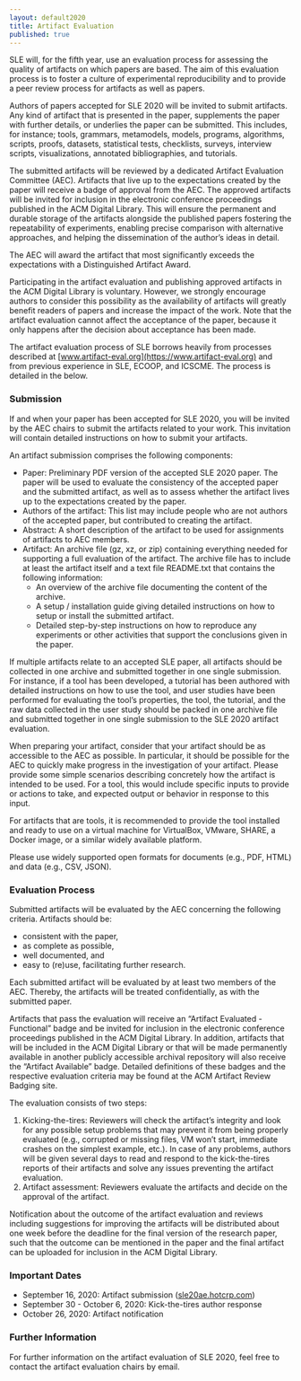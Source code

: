 ```yaml
---
layout: default2020
title: Artifact Evaluation
published: true
---
```



SLE will, for the fifth year, use an evaluation process for assessing the quality of artifacts on which papers are based. The aim of this evaluation process is to foster a culture of experimental reproducibility and to provide a peer review process for artifacts as well as papers.

Authors of papers accepted for SLE 2020 will be invited to submit artifacts. Any kind of artifact that is presented in the paper, supplements the paper with further details, or underlies the paper can be submitted. This includes, for instance; tools, grammars, metamodels, models, programs, algorithms, scripts, proofs, datasets, statistical tests, checklists, surveys, interview scripts, visualizations, annotated bibliographies, and tutorials.

The submitted artifacts will be reviewed by a dedicated Artifact Evaluation Committee (AEC). Artifacts that live up to the expectations created by the paper will receive a badge of approval from the AEC. The approved artifacts will be invited for inclusion in the electronic conference proceedings published in the ACM Digital Library. This will ensure the permanent and durable storage of the artifacts alongside the published papers fostering the repeatability of experiments, enabling precise comparison with alternative approaches, and helping the dissemination of the author’s ideas in detail.

The AEC will award the artifact that most significantly exceeds the expectations with a Distinguished Artifact Award.

Participating in the artifact evaluation and publishing approved artifacts in the ACM Digital Library is voluntary. However, we strongly encourage authors to consider this possibility as the availability of artifacts will greatly benefit readers of papers and increase the impact of the work. Note that the artifact evaluation cannot affect the acceptance of the paper, because it only happens after the decision about acceptance has been made.

The artifact evaluation process of SLE borrows heavily from processes described at [www.artifact-eval.org](https://www.artifact-eval.org) and from previous experience in SLE, ECOOP, and ICSCME. The process is detailed in the below.

### Submission

If and when your paper has been accepted for SLE 2020, you will be invited by the AEC chairs to submit the artifacts related to your work. This invitation will contain detailed instructions on how to submit your artifacts.

An artifact submission comprises the following components:

* Paper: Preliminary PDF version of the accepted SLE 2020 paper. The paper will be used to evaluate the consistency of the accepted paper and the submitted artifact, as well as to assess whether the artifact lives up to the expectations created by the paper.
* Authors of the artifact: This list may include people who are not authors of the accepted paper, but contributed to creating the artifact.
* Abstract: A short description of the artifact to be used for assignments of artifacts to AEC members.
* Artifact: An archive file (gz, xz, or zip) containing everything needed for supporting a full evaluation of the artifact. The archive file has to include at least the artifact itself and a text file README.txt that contains the following information:
	* An overview of the archive file documenting the content of the archive.
	* A setup / installation guide giving detailed instructions on how to setup or install the submitted artifact.
	* Detailed step-by-step instructions on how to reproduce any experiments or other activities that support the conclusions given in the paper.

If multiple artifacts relate to an accepted SLE paper, all artifacts should be collected in one archive and submitted together in one single submission. For instance, if a tool has been developed, a tutorial has been authored with detailed instructions on how to use the tool, and user studies have been performed for evaluating the tool’s properties, the tool, the tutorial, and the raw data collected in the user study should be packed in one archive file and submitted together in one single submission to the SLE 2020 artifact evaluation.

When preparing your artifact, consider that your artifact should be as accessible to the AEC as possible. In particular, it should be possible for the AEC to quickly make progress in the investigation of your artifact. Please provide some simple scenarios describing concretely how the artifact is intended to be used. For a tool, this would include specific inputs to provide or actions to take, and expected output or behavior in response to this input.

For artifacts that are tools, it is recommended to provide the tool installed and ready to use on a virtual machine for VirtualBox, VMware, SHARE, a Docker image, or a similar widely available platform.

Please use widely supported open formats for documents (e.g., PDF, HTML) and data (e.g., CSV, JSON).

### Evaluation Process

Submitted artifacts will be evaluated by the AEC concerning the following criteria. Artifacts should be:

* consistent with the paper,
* as complete as possible,
* well documented, and
* easy to (re)use, facilitating further research.

Each submitted artifact will be evaluated by at least two members of the AEC. Thereby, the artifacts will be treated confidentially, as with the submitted paper.

Artifacts that pass the evaluation will receive an “Artifact Evaluated - Functional” badge and be invited for inclusion in the electronic conference proceedings published in the ACM Digital Library. In addition, artifacts that will be included in the ACM Digital Library or that will be made permanently available in another publicly accessible archival repository will also receive the “Artifact Available” badge. Detailed definitions of these badges and the respective evaluation criteria may be found at the ACM Artifact Review Badging site.

The evaluation consists of two steps:

1. Kicking-the-tires: Reviewers will check the artifact’s integrity and look for any possible setup problems that may prevent it from being properly evaluated (e.g., corrupted or missing files, VM won’t start, immediate crashes on the simplest example, etc.). In case of any problems, authors will be given several days to read and respond to the kick-the-tires reports of their artifacts and solve any issues preventing the artifact evaluation.
2. Artifact assessment: Reviewers evaluate the artifacts and decide on the approval of the artifact.

Notification about the outcome of the artifact evaluation and reviews including suggestions for improving the artifacts will be distributed about one week before the deadline for the final version of the research paper, such that the outcome can be mentioned in the paper and the final artifact can be uploaded for inclusion in the ACM Digital Library.

### Important Dates

* September 16, 2020: Artifact submission ([sle20ae.hotcrp.com](https://sle20ae.hotcrp.com))
* September 30 - October 6, 2020: Kick-the-tires author response
* October 26, 2020: Artifact notification


### Further Information

For further information on the artifact evaluation of SLE 2020, feel free to contact the artifact evaluation chairs by email.
